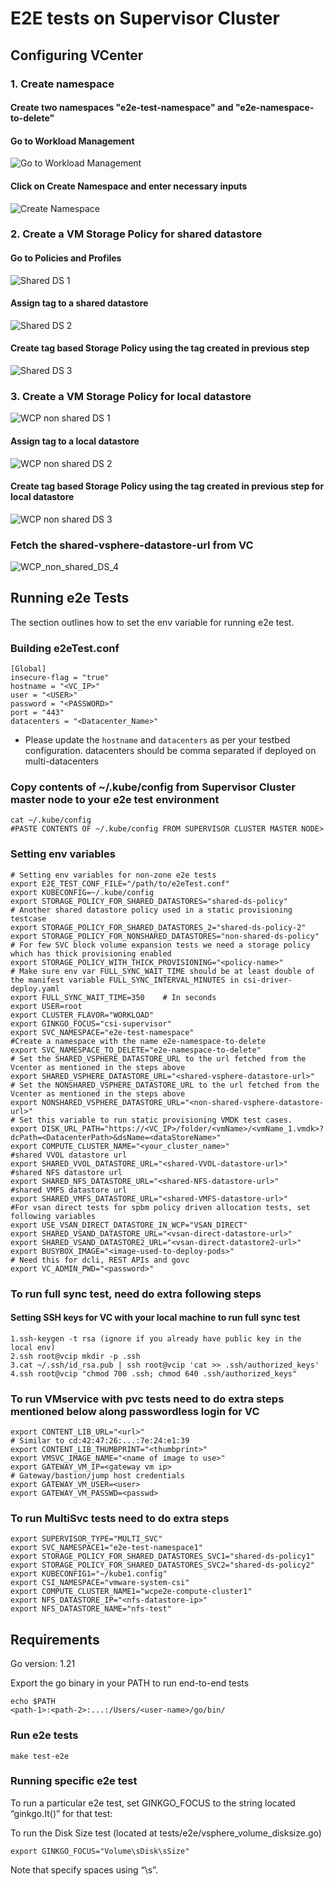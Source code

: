 # E2E tests on Supervisor Cluster

## Configuring VCenter

### 1. Create namespace

#### Create two namespaces "e2e-test-namespace" and "e2e-namespace-to-delete"

#### Go to Workload Management

![Go to Workload Management](images/create_namespace_step_1.png)

#### Click on Create Namespace and enter necessary inputs

![Create Namespace](images/create_namespace_step_2.png)

### 2. Create a VM Storage Policy for shared datastore

#### Go to Policies and Profiles

![Shared DS 1](images/shared_ds_policy_step_1.png)

#### Assign tag to a shared datastore

![Shared DS 2](images/shared_ds_policy_step_2.png)

#### Create tag based Storage Policy using the tag created in previous step

![Shared DS 3](images/shared_ds_policy_step_3.png)

### 3. Create a VM Storage Policy for local datastore

![WCP non shared DS 1](images/shared_ds_policy_step_1.png)

#### Assign tag to a local datastore

![WCP non shared DS 2](images/non-shared_ds_policy_step_1.png)

#### Create tag based Storage Policy using the tag created in previous step for local datastore

![WCP non shared DS 3](images/non-shared_ds_policy_step_2.png)

### Fetch the shared-vsphere-datastore-url from VC

![WCP_non_shared_DS_4](images/shared_vsphere_datastore_url.png)

## Running e2e Tests

The section outlines how to set the env variable for running e2e test.

### Building e2eTest.conf

    [Global]
    insecure-flag = "true"
    hostname = "<VC_IP>"
    user = "<USER>"
    password = "<PASSWORD>"
    port = "443"
    datacenters = "<Datacenter_Name>"

* Please update the `hostname` and `datacenters` as per your testbed configuration.
datacenters should be comma separated if deployed on multi-datacenters

### Copy contents of ~/.kube/config from Supervisor Cluster master node to your e2e test environment

    cat ~/.kube/config
    #PASTE CONTENTS OF ~/.kube/config FROM SUPERVISOR CLUSTER MASTER NODE>

### Setting env variables

    # Setting env variables for non-zone e2e tests
    export E2E_TEST_CONF_FILE="/path/to/e2eTest.conf"
    export KUBECONFIG=~/.kube/config
    export STORAGE_POLICY_FOR_SHARED_DATASTORES="shared-ds-policy"
    # Another shared datastore policy used in a static provisioning testcase
    export STORAGE_POLICY_FOR_SHARED_DATASTORES_2="shared-ds-policy-2"
    export STORAGE_POLICY_FOR_NONSHARED_DATASTORES="non-shared-ds-policy"
    # For few SVC block volume expansion tests we need a storage policy which has thick provisioning enabled
    export STORAGE_POLICY_WITH_THICK_PROVISIONING="<policy-name>"
    # Make sure env var FULL_SYNC_WAIT_TIME should be at least double of the manifest variable FULL_SYNC_INTERVAL_MINUTES in csi-driver-deploy.yaml
    export FULL_SYNC_WAIT_TIME=350    # In seconds
    export USER=root
    export CLUSTER_FLAVOR="WORKLOAD"
    export GINKGO_FOCUS="csi-supervisor"
    export SVC_NAMESPACE="e2e-test-namespace"
    #Create a namespace with the name e2e-namespace-to-delete
    export SVC_NAMESPACE_TO_DELETE="e2e-namespace-to-delete"
    # Set the SHARED_VSPHERE_DATASTORE_URL to the url fetched from the Vcenter as mentioned in the steps above
    export SHARED_VSPHERE_DATASTORE_URL="<shared-vsphere-datastore-url>"
    # Set the NONSHARED_VSPHERE_DATASTORE_URL to the url fetched from the Vcenter as mentioned in the steps above
    export NONSHARED_VSPHERE_DATASTORE_URL="<non-shared-vsphere-datastore-url>"
    # Set this variable to run static provisioning VMDK test cases.
    export DISK_URL_PATH="https://<VC_IP>/folder/<vmName>/<vmName_1.vmdk>?dcPath=<DatacenterPath>&dsName=<dataStoreName>"
    export COMPUTE_CLUSTER_NAME="<your_cluster_name>"
    #shared VVOL datastore url
    export SHARED_VVOL_DATASTORE_URL="<shared-VVOL-datastore-url>"
    #shared NFS datastore url
    export SHARED_NFS_DATASTORE_URL="<shared-NFS-datastore-url>"
    #shared VMFS datastore url
    export SHARED_VMFS_DATASTORE_URL="<shared-VMFS-datastore-url>"
    #For vsan direct tests for spbm policy driven allocation tests, set following variables
    export USE_VSAN_DIRECT_DATASTORE_IN_WCP="VSAN_DIRECT"
    export SHARED_VSAND_DATASTORE_URL="<vsan-direct-datastore-url>"
    export SHARED_VSAND_DATASTORE2_URL="<vsan-direct-datastore2-url>"
    export BUSYBOX_IMAGE="<image-used-to-deploy-pods>"
    # Need this for dcli, REST APIs and govc
    export VC_ADMIN_PWD="<password>"

### To run full sync test, need do extra following steps

#### Setting SSH keys for VC with your local machine to run full sync test

    1.ssh-keygen -t rsa (ignore if you already have public key in the local env)
    2.ssh root@vcip mkdir -p .ssh
    3.cat ~/.ssh/id_rsa.pub | ssh root@vcip 'cat >> .ssh/authorized_keys'
    4.ssh root@vcip "chmod 700 .ssh; chmod 640 .ssh/authorized_keys"

### To run VMservice with pvc tests need to do extra steps mentioned below along passwordless login for VC

    export CONTENT_LIB_URL="<url>"
    # Similar to cd:42:47:26:...:7e:24:e1:39
    export CONTENT_LIB_THUMBPRINT="<thumbprint>"
    export VMSVC_IMAGE_NAME="<name of image to use>"
    export GATEWAY_VM_IP=<gateway vm ip>
    # Gateway/bastion/jump host credentials
    export GATEWAY_VM_USER=<user>
    export GATEWAY_VM_PASSWD=<passwd>

### To run MultiSvc tests need to do extra steps

    export SUPERVISOR_TYPE="MULTI_SVC"
    export SVC_NAMESPACE1="e2e-test-namespace1"
    export STORAGE_POLICY_FOR_SHARED_DATASTORES_SVC1="shared-ds-policy1"
    export STORAGE_POLICY_FOR_SHARED_DATASTORES_SVC2="shared-ds-policy2"
    export KUBECONFIG1="~/kube1.config"
    export CSI_NAMESPACE="vmware-system-csi"
    export COMPUTE_CLUSTER_NAME1="wcpe2e-compute-cluster1"
    export NFS_DATASTORE_IP="<nfs-datastore-ip>"
    export NFS_DATASTORE_NAME="nfs-test"

## Requirements

Go version: 1.21

Export the go binary in your PATH to run end-to-end tests

    echo $PATH
    <path-1>:<path-2>:...:/Users/<user-name>/go/bin/

### Run e2e tests

    make test-e2e

### Running specific e2e test

To run a particular e2e test, set GINKGO_FOCUS to the string located “ginkgo.It()” for that test:

To run the Disk Size test (located at tests/e2e/vsphere_volume_disksize.go)

    export GINKGO_FOCUS="Volume\sDisk\sSize"

Note that specify spaces using “\s”.
